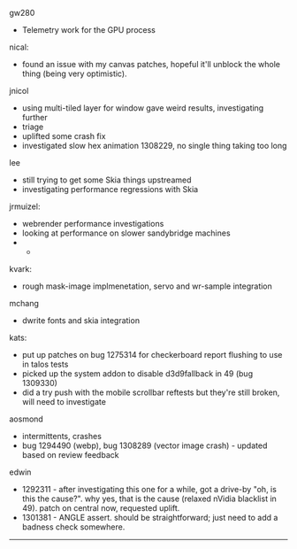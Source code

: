 gw280
* Telemetry work for the GPU process



nical:
* found an issue with my canvas patches, hopeful it'll unblock the whole thing (being very optimistic).



jnicol
* using multi-tiled layer for window gave weird results, investigating further
* triage
* uplifted some crash fix
* investigated slow hex animation 1308229, no single thing taking too long



lee
* still trying to get some Skia things upstreamed
* investigating performance regressions with Skia



jrmuizel:
* webrender performance investigations
* looking at performance on slower sandybridge machines
* * 


kvark:
* rough mask-image implmenetation, servo and wr-sample integration 



mchang
* dwrite fonts and skia integration



kats:
* put up patches on bug 1275314 for checkerboard report flushing to use in talos tests
* picked up the system addon to disable d3d9fallback in 49 (bug 1309330)
* did a try push with the mobile scrollbar reftests but they're still broken, will need to investigate



aosmond
* intermittents, crashes
* bug 1294490 (webp), bug 1308289 (vector image crash) - updated based on review feedback



edwin
* 1292311 - after investigating this one for a while, got a drive-by "oh, is this the cause?". why yes, that is the cause (relaxed nVidia blacklist in 49). patch on central now, requested uplift.
* 1301381 - ANGLE assert. should be straightforward; just need to add a badness check somewhere.



________________


